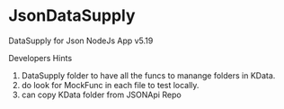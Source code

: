 # JsonDataSupply
DataSupply for Json NodeJs App v5.19

Developers Hints

1.  DataSupply folder to have all the funcs to manange folders in KData.
2.  do look for MockFunc in each file to test locally.
3.  can copy KData folder from JSONApi Repo

